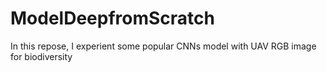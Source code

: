 # ModelDeepfromScratch
In this repose, I experient some popular CNNs model with UAV RGB image for biodiversity
